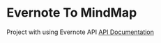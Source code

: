 Evernote To MindMap
=====================
Project with using Evernote API
[API Documentation](https://github.com/evernote/evernote-cloud-sdk-php)